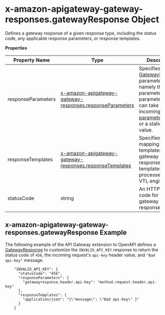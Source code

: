 # x\-amazon\-apigateway\-gateway\-responses\.gatewayResponse Object<a name="api-gateway-swagger-extensions-gateway-responses.gatewayResponse"></a>

Defines a gateway response of a given response type, including the status code, any applicable response parameters, or response templates\. 


**Properties**  

| Property Name | Type | Description | 
| --- | --- | --- | 
| responseParameters | [x\-amazon\-apigateway\-gateway\-responses\.responseParameters](api-gateway-swagger-extensions-gateway-responses.responseParameters.md) |  Specifies the [GatewayResponse](https://docs.aws.amazon.com/apigateway/api-reference/resource/gateway-response/) parameters, namely the header parameters\. The parameter values can take any incoming [request parameter](request-response-data-mappings.md#mapping-request-parameters) value or a static custom value\.  | 
| responseTemplates | [x\-amazon\-apigateway\-gateway\-responses\.responseTemplates](api-gateway-swagger-extensions-gateway-responses.responseTemplates.md) |  Specifies the mapping templates of the gateway response\. The templates are not processed by the VTL engine\.  | 
| statusCode | string |  An HTTP status code for the gateway response\.  | 

## x\-amazon\-apigateway\-gateway\-responses\.gatewayResponse Example<a name="api-gateway-swagger-extensions-gateway-responses.gatewayResponse-example"></a>

 The following example of the API Gateway extension to OpenAPI defines a [GatewayResponse](https://docs.aws.amazon.com/apigateway/api-reference/resource/gateway-response/) to customize the `INVALID_API_KEY` response to return the status code of `456`, the incoming request's `api-key` header value, and `"Bad api-key"` message\. 

```
    "INVALID_API_KEY": {
      "statusCode": "456",
      "responseParameters": {
        "gatewayresponse.header.api-key": "method.request.header.api-key"
      },
      "responseTemplates": {
        "application/json": "{\"message\": \"Bad api-key\" }"
      }
    }
```